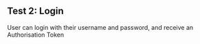 ## Test 2: Login

User can login with their username and password, and receive an Authorisation Token
